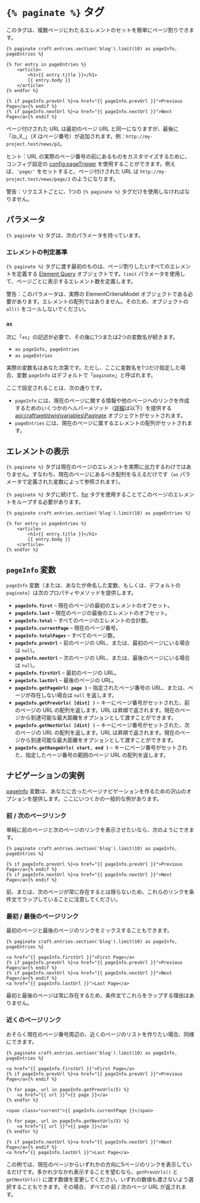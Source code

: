 # `{% paginate %}` タグ

このタグは、複数ページにわたるエレメントのセットを簡単にページ割りできます。

```twig
{% paginate craft.entries.section('blog').limit(10) as pageInfo, pageEntries %}

{% for entry in pageEntries %}
    <article>
        <h1>{{ entry.title }}</h1>
        {{ entry.body }}
    </article>
{% endfor %}

{% if pageInfo.prevUrl %}<a href="{{ pageInfo.prevUrl }}">Previous Page</a>{% endif %}
{% if pageInfo.nextUrl %}<a href="{{ pageInfo.nextUrl }}">Next Page</a>{% endif %}
```

ページ付けされた URL は最初のページ URL と同一になりますが、最後に「/p_X_」（_X_ はページ番号）が追加されます。例：`http://my-project.test/news/p2`。

ヒント：URL の実際のページ番号の前にあるものをカスタマイズするために、コンフィグ設定の <config:pageTrigger> を使用することができます。例えば、`'page/'`  をセットすると、ページ付けされた URL は `http://my-project.test/news/page/2` のようになります。

警告：リクエストごとに、1つの `{% paginate %}` タグだけを使用しなければなりません。

## パラメータ

`{% paginate %}` タグは、次のパラメータを持っています。

### エレメントの判定基準

`{% paginate %}` タグに渡す最初のものは、ページ割りしたいすべてのエレメントを定義する [Element Query](../element-queries/README.md) オブジェクトです。`limit` パラメータを使用して、ページごとに表示するエレメント数を定義します。

警告：このパラメータは、実際の ElementCriteriaModel オブジェクトである必要があります。エレメントの配列ではありません。そのため、オブジェクトの `all()` をコールしないでください。

### `as`

次に「`as`」の記述が必要で、その後に1つまたは2つの変数名が続きます。

* `as pageInfo, pageEntries`
* `as pageEntries`

実際の変数名はあなた次第です。ただし、ここに変数名を1つだけ指定した場合、変数 `pageInfo` はデフォルトで「`paginate`」と呼ばれます。

ここで設定されることは、次の通りです。

* `pageInfo` には、現在のページに関する情報や他のページへのリンクを作成するためのいくつかのヘルパーメソッド（[詳細](#the-pageInfo-variable)は以下）を提供する <api:craft\web\twig\variables\Paginate> オブジェクトがセットされます。
* `pageEntries` には、現在のページに属するエレメントの配列がセットされます。

## エレメントの表示

`{% paginate %}` タグは現在のページのエレメントを実際に出力するわけではありません。すなわち、現在のページにあるべき配列を与えるだけです（`as` パラメータで定義された変数によって参照されます）。

`{% paginate %}` タグに続けて、[for](https://twig.symfony.com/doc/tags/for.html) タグを使用することでこのページのエレメントをループする必要があります。

```twig
{% paginate craft.entries.section('blog').limit(10) as pageEntries %}

{% for entry in pageEntries %}
    <article>
        <h1>{{ entry.title }}</h1>
        {{ entry.body }}
    </article>
{% endfor %}
```

## `pageInfo` 変数

`pageInfo` 変数（または、あなたが命名した変数、もしくは、デフォルトの `paginate`）は次のプロパティやメソッドを提供します。

* **`pageInfo.first`** – 現在のページの最初のエレメントのオフセット。
* **`pageInfo.last`** – 現在のページの最後のエレメントのオフセット。
* **`pageInfo.total`** – すべてのページのエレメントの合計数。
* **`pageInfo.currentPage`** – 現在のページ番号。
* **`pageInfo.totalPages`** – すべてのページ数。
* **`pageInfo.prevUrl`** – 前のページの URL、または、最初のページにいる場合は `null`。
* **`pageInfo.nextUrl`** – 次のページの URL、または、最後のページにいる場合は `null`。
* **`pageInfo.firstUrl`** – 最初のページの URL。
* **`pageInfo.lastUrl`** – 最後のページの URL。
* **`pageInfo.getPageUrl( page )`** – 指定されたページ番号の URL、または、ページが存在しない場合は `null` を返します。
* **`pageInfo.getPrevUrls( [dist] )`** – キーにページ番号がセットされた、前のページの URL の配列を返します。URL は昇順で返されます。現在のページから到達可能な最大距離をオプションとして渡すことができます。
* **`pageInfo.getNextUrls( [dist] )`** – キーにページ番号がセットされた、次のページの URL の配列を返します。URL は昇順で返されます。現在のページから到達可能な最大距離をオプションとして渡すことができます。
* **`pageInfo.getRangeUrls( start, end )`** – キーにページ番号がセットされた、指定したページ番号の範囲のページ URL の配列を返します。

## ナビゲーションの実例

[pageInfo](#the-pageInfo-variable) 変数は、あなたに合ったページナビゲーションを作るための沢山のオプションを提供します。ここにいつくかの一般的な例があります。

### 前 / 次のページリンク

単純に前のページと次のページのリンクを表示させたいなら、次のようにできます。

```twig
{% paginate craft.entries.section('blog').limit(10) as pageInfo, pageEntries %}

{% if pageInfo.prevUrl %}<a href="{{ pageInfo.prevUrl }}">Previous Page</a>{% endif %}
{% if pageInfo.nextUrl %}<a href="{{ pageInfo.nextUrl }}">Next Page</a>{% endif %}
```

前、または、次のページが常に存在するとは限らないため、これらのリンクを条件文でラップしていることに注意してください。

### 最初 / 最後のページリンク

最初のページと最後のページのリンクをミックスすることもできます。

```twig
{% paginate craft.entries.section('blog').limit(10) as pageInfo, pageEntries %}

<a href="{{ pageInfo.firstUrl }}">First Page</a>
{% if pageInfo.prevUrl %}<a href="{{ pageInfo.prevUrl }}">Previous Page</a>{% endif %}
{% if pageInfo.nextUrl %}<a href="{{ pageInfo.nextUrl }}">Next Page</a>{% endif %}
<a href="{{ pageInfo.lastUrl }}">Last Page</a>
```

最初と最後のページは常に存在するため、条件文でこれらをラップする理由はありません。

### 近くのページリンク

おそらく現在のページ番号周辺の、近くのページのリストを作りたい場合、同様にできます。

```twig
{% paginate craft.entries.section('blog').limit(10) as pageInfo, pageEntries %}

<a href="{{ pageInfo.firstUrl }}">First Page</a>
{% if pageInfo.prevUrl %}<a href="{{ pageInfo.prevUrl }}">Previous Page</a>{% endif %}
    
{% for page, url in pageInfo.getPrevUrls(5) %}
    <a href="{{ url }}">{{ page }}</a>
{% endfor %}

<span class="current">{{ pageInfo.currentPage }}</span>

{% for page, url in pageInfo.getNextUrls(5) %}
    <a href="{{ url }}">{{ page }}</a>
{% endfor %}
    
{% if pageInfo.nextUrl %}<a href="{{ pageInfo.nextUrl }}">Next Page</a>{% endif %}
<a href="{{ pageInfo.lastUrl }}">Last Page</a>
```

この例では、現在のページからいずれかの方向に5ページのリンクを表示しているだけです。多かれ少なかれ表示することを望むなら、`getPrevUrls()` と `getNextUrls()` に渡す数値を変更してください。いずれの数値も渡さないよう選択することもできます。その場合、*すべての* 前 / 次のページ URL が返されます。


